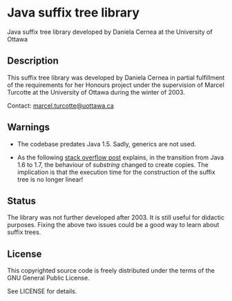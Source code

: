 # Java suffix tree library

Java suffix tree library developed by Daniela Cernea at the University of Ottawa

## Description

This suffix tree library was developed by Daniela Cernea in partial
fulfillment of the requirements for her Honours project under the
supervision of Marcel Turcotte at the University of Ottawa during the
winter of 2003.

Contact: marcel.turcotte@uottawa.ca

## Warnings

* The codebase predates Java 1.5. Sadly, generics are not used.

* As the following 
  [stack overflow post](https://stackoverflow.com/questions/4679746/time-complexity-of-javas-substring)
  explains, in the transition from Java 1.6 to 1.7, the behaviour of
  *substring* changed to create copies. The implication is that the
  execution time for the construction of the suffix tree is no longer
  linear!

## Status

The library was not further developed after 2003. It is still useful
for didactic purposes. Fixing the above two issues could be a good way
to learn about suffix trees.

## License

This copyrighted source code is freely distributed under the terms
of the GNU General Public License.

See LICENSE for details.

